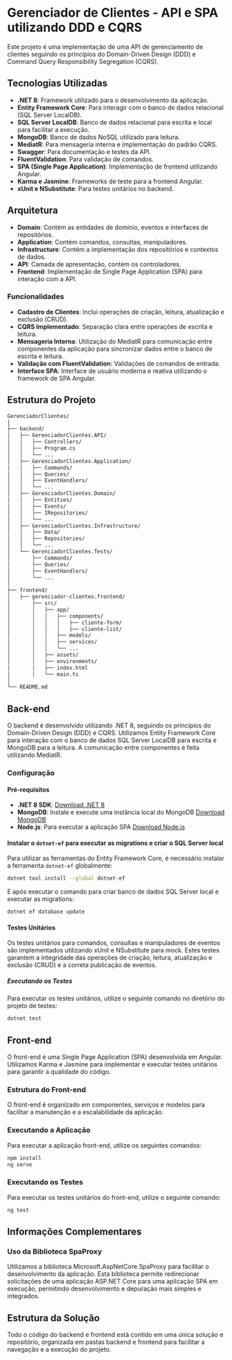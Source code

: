 # Gerenciador de Clientes - API e SPA utilizando DDD e CQRS

Este projeto é uma implementação de uma API de gerenciamento de clientes seguindo os princípios do Domain-Driven Design (DDD) e Command Query Responsibility Segregation (CQRS).

## Tecnologias Utilizadas

- **.NET 8**: Framework utilizado para o desenvolvimento da aplicação.
- **Entity Framework Core**: Para interagir com o banco de dados relacional (SQL Server LocalDB).
- **SQL Server LocalDB**: Banco de dados relacional para escrita e local para facilitar a execução.
- **MongoDB**: Banco de dados NoSQL utilizado para leitura.
- **MediatR**: Para mensageria interna e implementação do padrão CQRS.
- **Swagger**: Para documentação e testes da API.
- **FluentValidation**: Para validação de comandos.
- **SPA (Single Page Application)**: Implementação de frontend utilizando Angular.
- **Karma e Jasmine**: Frameworks de teste para a frontend Angular.
- **xUnit e NSubstitute**: Para testes unitários no backend.

## Arquitetura

- **Domain**: Contém as entidades de domínio, eventos e interfaces de repositórios.
- **Application**: Contém comandos, consultas, manipuladores.
- **Infrastructure**: Contém a implementação dos repositórios e contextos de dados.
- **API**: Camada de apresentação, contém os controladores.
- **Frontend**: Implementação de Single Page Application (SPA) para interação com a API.

### Funcionalidades

- **Cadastro de Clientes**: Inclui operações de criação, leitura, atualização e exclusão (CRUD).
- **CQRS Implementado**: Separação clara entre operações de escrita e leitura.
- **Mensageria Interna**: Utilização do MediatR para comunicação entre componentes da aplicação para sincronizar dados entre o banco de escrita e leitura.
- **Validação com FluentValidation**: Validações de comandos de entrada.
- **Interface SPA**: Interface de usuário moderna e reativa utilizando o framework de SPA Angular.

## Estrutura do Projeto

```sh
GerenciadorClientes/
│
├── backend/
│   ├── GerenciadorClientes.API/
│   │   ├── Controllers/
│   │   ├── Program.cs
│   │   └── ...
│   ├── GerenciadorClientes.Application/
│   │   ├── Commands/
│   │   ├── Queries/
│   │   ├── EventHandlers/
│   │   └── ...
│   ├── GerenciadorClientes.Domain/
│   │   ├── Entities/
│   │   ├── Events/
│   │   ├── IRepositories/
│   │   └── ...
│   ├── GerenciadorClientes.Infrastructure/
│   │   ├── Data/
│   │   ├── Repositories/
│   │   └── ...
│   └── GerenciadorClientes.Tests/
│       ├── Commands/
│       ├── Queries/
│       ├── EventHandlers/
│       └── ...
│
├── frontend/
│   ├── gerenciador-clientes.frontend/
│       ├── src/
│       │   ├── app/
│       │   │   ├── components/
│       │   │   │   ├── cliente-form/
│       │   │   │   ├── cliente-list/
│       │   │   ├── models/
│       │   │   ├── services/
│       │   │   └── ...
│       │   ├── assets/
│       │   ├── environments/
│       │   ├── index.html
│       │   └── main.ts
│
└── README.md
```

## Back-end

O backend é desenvolvido utilizando .NET 8, seguindo os princípios do Domain-Driven Design (DDD) e CQRS. Utilizamos Entity Framework Core para interação com o banco de dados SQL Server LocalDB para escrita e MongoDB para a leitura. A comunicação entre componentes é feita utilizando MediatR.

### Configuração

#### Pré-requisitos

- **.NET 8 SDK**: [Download .NET 8](https://dotnet.microsoft.com/download/dotnet/8.0)
- **MongoDB**: Instale e execute uma instância local do MongoDB [Download MongoDB](https://www.mongodb.com/try/download/community)
- **Node.js**: Para executar a aplicação SPA [Download Node.js](https://nodejs.org/)

#### Instalar o `dotnet-ef` para executar as migrations e criar o SQL Server local

Para utilizar as ferramentas do Entity Framework Core, é necessário instalar a ferramenta `dotnet-ef` globalmente:

```sh
dotnet tool install --global dotnet-ef
```

E após executar o comando para criar banco de dados SQL Server local e executar as migrations:
```sh
dotnet ef database update
```

#### Testes Unitários

Os testes unitários para comandos, consultas e manipuladores de eventos são implementados utilizando xUnit e NSubstitute para mock. Estes testes garantem a integridade das operações de criação, leitura, atualização e exclusão (CRUD) e a correta publicação de eventos.

##### Executando os Testes

Para executar os testes unitários, utilize o seguinte comando no diretório do projeto de testes:

```sh
dotnet test
```

## Front-end

O front-end é uma Single Page Application (SPA) desenvolvida em Angular. Utilizamos Karma e Jasmine para implementar e executar testes unitários para garantir a qualidade do código.

### Estrutura do Front-end

O front-end é organizado em componentes, serviços e modelos para facilitar a manutenção e a escalabilidade da aplicação.

### Executando a Aplicação

Para executar a aplicação front-end, utilize os seguintes comandos:

```sh
npm install
ng serve
```

### Executando os Testes
Para executar os testes unitários do front-end, utilize o seguinte comando:

```sh
ng test
```

## Informações Complementares

### Uso da Biblioteca SpaProxy
Utilizamos a biblioteca Microsoft.AspNetCore.SpaProxy para facilitar o desenvolvimento da aplicação. Esta biblioteca permite redirecionar solicitações de uma aplicação ASP.NET Core para uma aplicação SPA em execução, permitindo desenvolvimento e depuração mais simples e integrados.

## Estrutura da Solução
Todo o código do backend e frontend está contido em uma única solução e repositório, organizada em pastas backend e frontend para facilitar a navegação e a execução do projeto.
